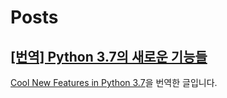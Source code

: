 # Posts

## [[번역] Python 3.7의 새로운 기능들](/blog/translation-python37-new-features/)

[Cool New Features in Python 3.7](https://realpython.com/python37-new-features/)을 번역한 글입니다.